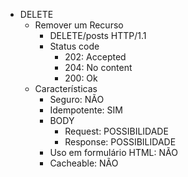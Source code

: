 - DELETE
    - Remover um Recurso
        - DELETE/posts HTTP/1.1
        - Status code
            - 202: Accepted
            - 204: No content
            - 200: Ok
    - Características
        - Seguro: NÃO
        - Idempotente: SIM
        - BODY
            - Request: POSSIBILIDADE
            - Response: POSSIBILIDADE
        - Uso em formulário HTML: NÃO
        - Cacheable: NÃO